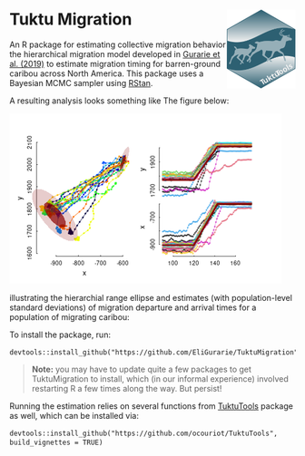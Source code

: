 # Tuktu Migration <img src="man/figures/logo.svg" align="right" height="139" />

An R package for estimating collective migration behavior the hierarchical migration model developed in [Gurarie et al. (2019)](https://esajournals.onlinelibrary.wiley.com/doi/full/10.1002/ecs2.2971) to estimate migration timing for barren-ground caribou across North America.  This package uses a Bayesian MCMC sampler using [RStan](https://mc-stan.org/users/interfaces/rstan).  

A resulting analysis looks something like The figure below: 

![](sandbox/FittedPlot.png)

illustrating the hierarchial range ellipse and estimates (with population-level standard deviations) of migration departure and arrival times for a population of migrating caribou:

To install the package, run:

```
devtools::install_github("https://github.com/EliGurarie/TuktuMigration")
```

> **Note:** you may have to update quite a few packages to get TuktuMigration to install, 
which (in our informal experience) involved restarting R a few times along the way. But persist! 

Running the estimation relies on several functions from [TuktuTools](https://github.com/ocouriot/TuktuTools) package as well, which can be installed via:

```
devtools::install_github("https://github.com/ocouriot/TuktuTools", build_vignettes = TRUE)
```


